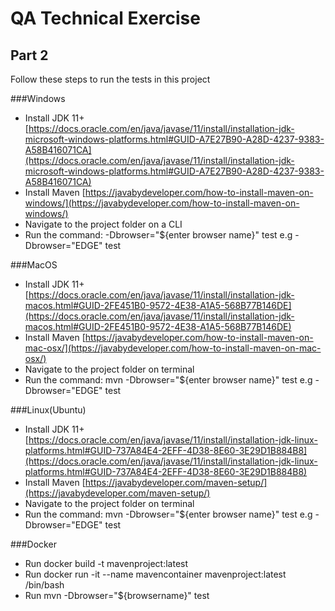 # QA Technical Exercise
## Part 2
Follow these steps to run the tests in this project

###Windows
* Install JDK 11+ [https://docs.oracle.com/en/java/javase/11/install/installation-jdk-microsoft-windows-platforms.html#GUID-A7E27B90-A28D-4237-9383-A58B416071CA](https://docs.oracle.com/en/java/javase/11/install/installation-jdk-microsoft-windows-platforms.html#GUID-A7E27B90-A28D-4237-9383-A58B416071CA)
* Install Maven [https://javabydeveloper.com/how-to-install-maven-on-windows/](https://javabydeveloper.com/how-to-install-maven-on-windows/)
* Navigate to the project folder on a CLI
* Run the command: -Dbrowser="${enter browser name}" test e.g -Dbrowser="EDGE" test

###MacOS
* Install JDK 11+ [https://docs.oracle.com/en/java/javase/11/install/installation-jdk-macos.html#GUID-2FE451B0-9572-4E38-A1A5-568B77B146DE](https://docs.oracle.com/en/java/javase/11/install/installation-jdk-macos.html#GUID-2FE451B0-9572-4E38-A1A5-568B77B146DE)
* Install Maven [https://javabydeveloper.com/how-to-install-maven-on-mac-osx/](https://javabydeveloper.com/how-to-install-maven-on-mac-osx/)
* Navigate to the project folder on terminal
* Run the command: mvn -Dbrowser="${enter browser name}" test e.g -Dbrowser="EDGE" test

###Linux(Ubuntu)
* Install JDK 11+ [https://docs.oracle.com/en/java/javase/11/install/installation-jdk-linux-platforms.html#GUID-737A84E4-2EFF-4D38-8E60-3E29D1B884B8](https://docs.oracle.com/en/java/javase/11/install/installation-jdk-linux-platforms.html#GUID-737A84E4-2EFF-4D38-8E60-3E29D1B884B8)
* Install Maven [https://javabydeveloper.com/maven-setup/](https://javabydeveloper.com/maven-setup/)
* Navigate to the project folder on terminal
* Run the command: mvn -Dbrowser="${enter browser name}" test e.g -Dbrowser="EDGE" test

###Docker
* Run docker build -t mavenproject:latest
* Run docker run -it --name mavencontainer mavenproject:latest /bin/bash
* Run mvn -Dbrowser="${browsername}" test

